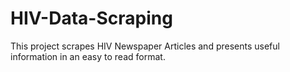 # HIV-Data-Scraping

This project scrapes HIV Newspaper Articles and presents useful information in an easy to read format.
